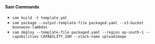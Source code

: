 #### Sam Commands

- `sam build -t template.yml`
- `sam package --output-template-file packaged.yaml --s3-bucket booxwoox-lambdas`
- `sam deploy --template-file packaged.yaml --region ap-south-1 --capabilities CAPABILITY_IAM --stack-name uploadimage`
